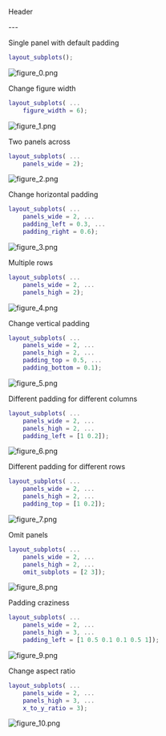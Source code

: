 

Header


\-\-\-


Single panel with default padding

```matlab
layout_subplots();
```

![figure_0.png](layout_subplots_media/figure_0.png)

Change figure width

```matlab
layout_subplots( ...
    figure_width = 6);
```

![figure_1.png](layout_subplots_media/figure_1.png)

Two panels across

```matlab
layout_subplots( ...
    panels_wide = 2);
```

![figure_2.png](layout_subplots_media/figure_2.png)

Change horizontal padding

```matlab
layout_subplots( ...
    panels_wide = 2, ...
    padding_left = 0.3, ...
    padding_right = 0.6);
```

![figure_3.png](layout_subplots_media/figure_3.png)

Multiple rows

```matlab
layout_subplots( ...
    panels_wide = 2, ...
    panels_high = 2);
```

![figure_4.png](layout_subplots_media/figure_4.png)

Change vertical padding

```matlab
layout_subplots( ...
    panels_wide = 2, ...
    panels_high = 2, ...
    padding_top = 0.5, ...
    padding_bottom = 0.1);
```

![figure_5.png](layout_subplots_media/figure_5.png)

Different padding for different columns

```matlab
layout_subplots( ...
    panels_wide = 2, ...
    panels_high = 2, ...
    padding_left = [1 0.2]);
```

![figure_6.png](layout_subplots_media/figure_6.png)

Different padding for different rows

```matlab
layout_subplots( ...
    panels_wide = 2, ...
    panels_high = 2, ...
    padding_top = [1 0.2]);
```

![figure_7.png](layout_subplots_media/figure_7.png)

Omit panels

```matlab
layout_subplots( ...
    panels_wide = 2, ...
    panels_high = 2, ...
    omit_subplots = [2 3]);
```

![figure_8.png](layout_subplots_media/figure_8.png)

Padding craziness

```matlab
layout_subplots( ...
    panels_wide = 2, ...
    panels_high = 3, ...
    padding_left = [1 0.5 0.1 0.1 0.5 1]);
```

![figure_9.png](layout_subplots_media/figure_9.png)

Change aspect ratio

```matlab
layout_subplots( ...
    panels_wide = 2, ...
    panels_high = 3, ...
    x_to_y_ratio = 3);
```

![figure_10.png](layout_subplots_media/figure_10.png)
